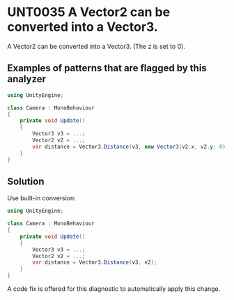 # UNT0035 A Vector2 can be converted into a Vector3.

A Vector2 can be converted into a Vector3. (The z is set to 0).

## Examples of patterns that are flagged by this analyzer

```csharp
using UnityEngine;

class Camera : MonoBehaviour
{
    private void Update()
    {
        Vector3 v3 = ...;
        Vector2 v2 = ...;
        var distance = Vector3.Distance(v3, new Vector3(v2.x, v2.y, 0));
    }
}
```

## Solution

Use built-in conversion:

```csharp
using UnityEngine;

class Camera : MonoBehaviour
{
    private void Update()
    {
        Vector3 v3 = ...;
        Vector2 v2 = ...;
        var distance = Vector3.Distance(v3, v2);
    }
}
```

A code fix is offered for this diagnostic to automatically apply this change.
